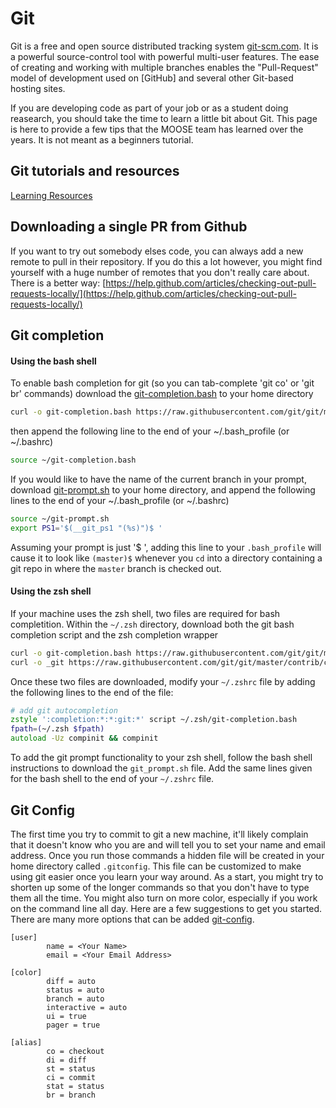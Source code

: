 # Git

Git is a free and open source distributed tracking system [git-scm.com](https://git-scm.com/). It is a powerful source-control
tool with powerful multi-user features. The ease of creating and working with multiple branches enables the "Pull-Request" model
of development used on [GitHub] and several other Git-based hosting sites.

If you are developing code as part of your job or as a student doing reasearch, you should take the time to learn a little bit
about Git. This page is here to provide a few tips that the MOOSE team has learned over the years. It is not meant as a
beginners tutorial.

## Git tutorials and resources

[Learning Resources](https://help.github.com/articles/git-and-github-learning-resources/)

## Downloading a single PR from Github

If you want to try out somebody elses code, you can always add a new remote to pull in their repository. If you do this a lot
however, you might find yourself with a huge number of remotes that you don't really care about. There is a better way:
[https://help.github.com/articles/checking-out-pull-requests-locally/](https://help.github.com/articles/checking-out-pull-requests-locally/)

## Git completion

#### Using the bash shell

To enable bash completion for git (so you can tab-complete 'git co' or 'git br' commands) download the [git-completion.bash](https://github.com/git/git/blob/master/contrib/completion/git-completion.bash) to your home directory

```bash
curl -o git-completion.bash https://raw.githubusercontent.com/git/git/master/contrib/completion/git-completion.bash
```

then append the following line to the end of your ~/.bash_profile (or ~/.bashrc)

```bash
source ~/git-completion.bash
```

If you would like to have the name of the current branch in your prompt, download [git-prompt.sh](https://github.com/git/git/blob/master/contrib/completion/git-prompt.sh) to your home directory, and append the following lines to the end of your ~/.bash_profile (or ~/.bashrc)

```bash
source ~/git-prompt.sh
export PS1='$(__git_ps1 "(%s)")$ '
```

Assuming your prompt is just '$ ', adding this line to your `.bash_profile` will cause it to look like `(master)$` whenever you `cd` into a directory containing a git repo in where the `master` branch is checked out.

#### Using the zsh shell

If your machine uses the zsh shell, two files are required for bash completition. Within the `~/.zsh` directory, download both the git bash completion script and the zsh completion wrapper

```zsh
curl -o git-completion.bash https://raw.githubusercontent.com/git/git/master/contrib/completion/git-completion.bash
curl -o _git https://raw.githubusercontent.com/git/git/master/contrib/completion/git-completion.zsh
```

Once these two files are downloaded, modify your `~/.zshrc` file by adding the following lines to the end of the file:

```zsh
# add git autocompletion
zstyle ':completion:*:*:git:*' script ~/.zsh/git-completion.bash
fpath=(~/.zsh $fpath)
autoload -Uz compinit && compinit
```

To add the git prompt functionality to your zsh shell, follow the bash shell instructions to download the `git_prompt.sh` file. Add the same lines given for the bash shell to the end of your `~/.zshrc` file.


## Git Config

The first time you try to commit to git a new machine, it'll likely complain that it doesn't know who you are and will tell you to set your
name and email address. Once you run those commands a hidden file will be created in your home directory called `.gitconfig`. This file can
be customized to make using git easier once you learn your way around. As a start, you might try to shorten up some of the longer commands so
that you don't have to type them all the time. You might also turn on more color, especially if you work on the command line all day. Here are
a few suggestions to get you started. There are many more options that can be added [git-config](https://git-scm.com/docs/git-config).


```
[user]
        name = <Your Name>
        email = <Your Email Address>

[color]
        diff = auto
        status = auto
        branch = auto
        interactive = auto
        ui = true
        pager = true

[alias]
        co = checkout
        di = diff
        st = status
        ci = commit
        stat = status
        br = branch
```
